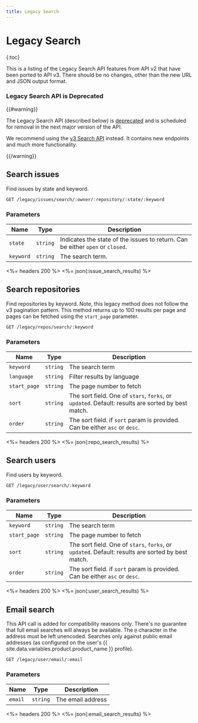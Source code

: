 ```yaml
---
title: Legacy Search
---
```


# Legacy Search

{:toc}

This is a listing of the Legacy Search API features from API v2 that have been ported to API
v3. There should be no changes, other than the new URL and JSON output format.

### Legacy Search API is Deprecated

{{#warning}}

The Legacy Search API (described below) is <a href="/v3/versions/#v3-deprecations">deprecated</a> and is scheduled for removal in the next major version of the API.

We recommend using the <a href="/v3/search/">v3 Search API</a> instead. It contains new endpoints and much more functionality.

{{/warning}}

## Search issues

Find issues by state and keyword.

    GET /legacy/issues/search/:owner/:repository/:state/:keyword

### Parameters

Name | Type | Description
-----|------|--------------
`state`|`string` | Indicates the state of the issues to return. Can be either `open` or `closed`.
`keyword`|`string`| The search term.


<%= headers 200 %>
<%= json(:issue_search_results) %>

## Search repositories

Find repositories by keyword. Note, this legacy method does not follow the
v3 pagination pattern. This method returns up to 100 results per page and
pages can be fetched using the `start_page` parameter.

    GET /legacy/repos/search/:keyword

### Parameters

Name | Type | Description
-----|------|--------------
`keyword`|`string`| The search term|
`language`|`string` | Filter results by language
`start_page`|`string` | The page number to fetch
`sort`|`string` | The sort field. One of `stars`, `forks`, or `updated`. Default: results are sorted by best match.
`order`|`string` | The sort field. if `sort` param is provided. Can be either `asc` or `desc`.


<%= headers 200 %>
<%= json(:repo_search_results) %>

## Search users

Find users by keyword.

    GET /legacy/user/search/:keyword

### Parameters

Name | Type | Description
-----|------|--------------
`keyword`|`string`| The search term
`start_page`|`string` | The page number to fetch
`sort`|`string`| The sort field. One of `stars`, `forks`, or `updated`. Default: results are sorted by best match.
`order`|`string`| The sort field. if `sort` param is provided. Can be either `asc` or `desc`.


<%= headers 200 %>
<%= json(:user_search_results) %>

## Email search

This API call is added for compatibility reasons only. There's no guarantee
that full email searches will always be available. The `@` character in the
address must be left unencoded. Searches only against public email addresses
(as configured on the user's {{ site.data.variables.product.product_name }} profile).

    GET /legacy/user/email/:email

### Parameters

Name | Type | Description
-----|------|--------------
`email`|`string`| The email address


<%= headers 200 %>
<%= json(:email_search_results) %>
